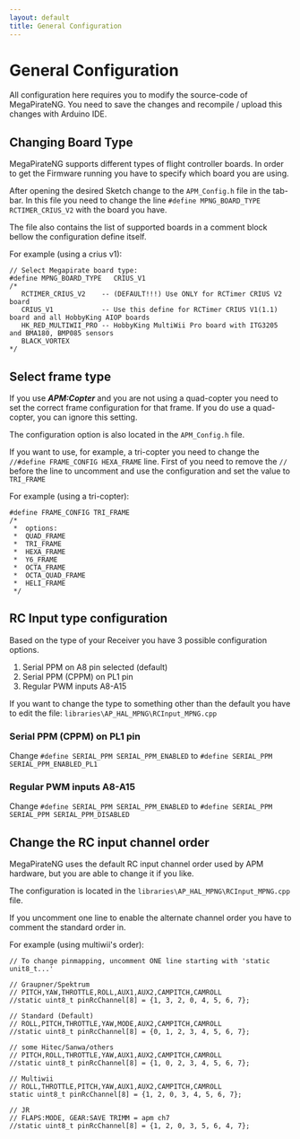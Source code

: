 ```yaml
---
layout: default
title: General Configuration
---
```


# General Configuration

All configuration here requires you to modify the source-code of MegaPirateNG. You need to save the changes and recompile / upload this changes with Arduino IDE.

## Changing Board Type

MegaPirateNG supports different types of flight controller boards. In order to get the Firmware running you have to specify which board you are using.

After opening the desired Sketch change to the ```APM_Config.h``` file in the tab-bar.
In this file you need to change the line ```#define MPNG_BOARD_TYPE   RCTIMER_CRIUS_V2``` with the
board you have.

The file also contains the list of supported boards in a comment block bellow the configuration define itself.

For example (using a crius v1):

    // Select Megapirate board type:
    #define MPNG_BOARD_TYPE   CRIUS_V1
    /*
       RCTIMER_CRIUS_V2    -- (DEFAULT!!!) Use ONLY for RCTimer CRIUS V2 board
       CRIUS_V1            -- Use this define for RCTimer CRIUS V1(1.1) board and all HobbyKing AIOP boards
       HK_RED_MULTIWII_PRO -- HobbyKing MultiWii Pro board with ITG3205 and BMA180, BMP085 sensors
       BLACK_VORTEX
    */

## Select frame type

If you use ***APM:Copter*** and you are not using a quad-copter you need to set the correct frame configuration for that frame.
If you do use a quad-copter, you can ignore this setting.

The configuration option is also located in the ```APM_Config.h``` file.

If you want to use, for example, a tri-copter you need to change the ```//#define FRAME_CONFIG HEXA_FRAME``` line.
First of you need to remove the ```//``` before the line to uncomment and use the configuration and set the value to ```TRI_FRAME```

For example (using a tri-copter):

    #define FRAME_CONFIG TRI_FRAME
    /*
     *  options:
     *  QUAD_FRAME
     *  TRI_FRAME
     *  HEXA_FRAME
     *  Y6_FRAME
     *  OCTA_FRAME
     *  OCTA_QUAD_FRAME
     *  HELI_FRAME
     */

## RC Input type configuration

Based on the type of your Receiver you have 3 possible configuration options.

1. Serial PPM on A8 pin selected (default)
2. Serial PPM (CPPM) on PL1 pin
3. Regular PWM inputs A8-A15

If you want to change the type to something other than the default you have to edit the file: ```libraries\AP_HAL_MPNG\RCInput_MPNG.cpp```

### Serial PPM (CPPM) on PL1 pin

Change ```#define SERIAL_PPM SERIAL_PPM_ENABLED``` to ```#define SERIAL_PPM SERIAL_PPM_ENABLED_PL1```

### Regular PWM inputs A8-A15

Change ```#define SERIAL_PPM SERIAL_PPM_ENABLED``` to ```#define SERIAL_PPM SERIAL_PPM SERIAL_PPM_DISABLED```

## Change the RC input channel order

MegaPirateNG uses the default RC input channel order used by APM hardware, but you are able to change it if you like.

The configuration is located in the ```libraries\AP_HAL_MPNG\RCInput_MPNG.cpp``` file.

If you uncomment one line to enable the alternate channel order you have to comment the standard order in.

For example (using multiwii's order):

    // To change pinmapping, uncomment ONE line starting with 'static unit8_t...'

    // Graupner/Spektrum
    // PITCH,YAW,THROTTLE,ROLL,AUX1,AUX2,CAMPITCH,CAMROLL
    //static uint8_t pinRcChannel[8] = {1, 3, 2, 0, 4, 5, 6, 7};

    // Standard (Default)
    // ROLL,PITCH,THROTTLE,YAW,MODE,AUX2,CAMPITCH,CAMROLL
    //static uint8_t pinRcChannel[8] = {0, 1, 2, 3, 4, 5, 6, 7};

    // some Hitec/Sanwa/others
    // PITCH,ROLL,THROTTLE,YAW,AUX1,AUX2,CAMPITCH,CAMROLL
    //static uint8_t pinRcChannel[8] = {1, 0, 2, 3, 4, 5, 6, 7};

    // Multiwii
    // ROLL,THROTTLE,PITCH,YAW,AUX1,AUX2,CAMPITCH,CAMROLL
    static uint8_t pinRcChannel[8] = {1, 2, 0, 3, 4, 5, 6, 7};

    // JR
    // FLAPS:MODE, GEAR:SAVE TRIMM = apm ch7
    //static uint8_t pinRcChannel[8] = {1, 2, 0, 3, 5, 6, 4, 7};
